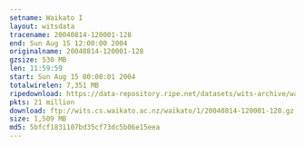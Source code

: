 ```yaml
---
setname: Waikato I
layout: witsdata
tracename: 20040814-120001-128
end: Sun Aug 15 12:00:00 2004
originalname: 20040814-120001-128
gzsize: 530 MB
len: 11:59:59
start: Sun Aug 15 00:00:01 2004
totalwirelen: 7,351 MB
ripedownload: https://data-repository.ripe.net/datasets/wits-archive/waikato/1/20040814-120001-128.gz
pkts: 21 million
download: ftp://wits.cs.waikato.ac.nz/waikato/1/20040814-120001-128.gz
size: 1,509 MB
md5: 5bfcf1831107bd35cf73dc5b06e15eea
---
```

